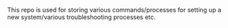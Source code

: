 This repo is used for storing various commands/processes for setting up a new system/various troubleshooting processes etc. 
